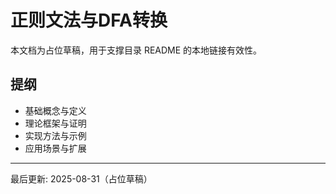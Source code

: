 # 正则文法与DFA转换

本文档为占位草稿，用于支撑目录 README 的本地链接有效性。

## 提纲

- 基础概念与定义
- 理论框架与证明
- 实现方法与示例
- 应用场景与扩展

---
最后更新: 2025-08-31（占位草稿）
